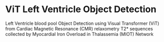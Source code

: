 # ViT Left Ventricle Object Detection
Left Ventricle blood pool Object Detection using Visual Transformer (ViT) from Cardiac Magnetic Resonance (CMR) relaxometry T2* sequences collected by Myocardial Iron Overload in Thalassemia (MIOT) Network
